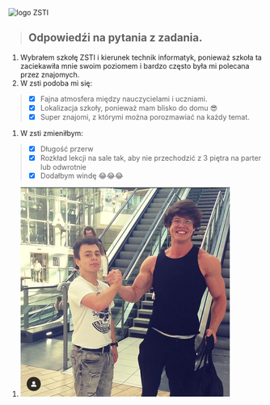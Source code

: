 ![logo ZSTI](/logo/logoZSTI_l.jpg)

> ## Odpowiedźi na pytania z zadania.
1. Wybrałem szkołę ZSTI i kierunek technik informatyk, ponieważ szkoła ta zaciekawiła mnie swoim poziomem i bardzo często była mi polecana przez znajomych.
1. W zsti podoba mi się:
  > - [x] Fajna atmosfera między nauczycielami i uczniami.
  > - [x] Lokalizacja szkoły, ponieważ mam blisko do domu :sunglasses:
  > - [x] Super znajomi, z którymi można porozmawiać na każdy temat.
1. W zsti zmieniłbym:
  > - [x] Długość przerw
  > - [x] Rozkład lekcji na sale tak, aby nie przechodzić z 3 piętra na parter lub odwrotnie
  > - [x] Dodałbym windę :joy::joy::joy:
1. ![zdjecie](/logo/Zdjecie.png)
